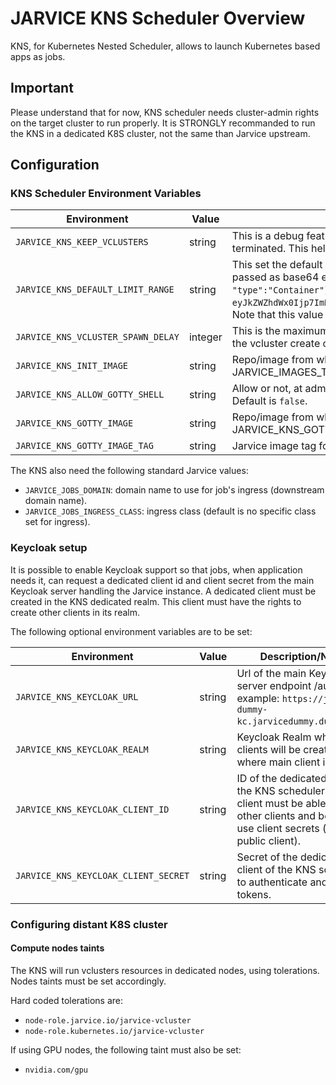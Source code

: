 # JARVICE KNS Scheduler Overview

KNS, for Kubernetes Nested Scheduler, allows to launch Kubernetes based apps as jobs.

## Important

Please understand that for now, KNS scheduler needs cluster-admin rights on the target cluster to run properly.
It is STRONGLY recommanded to run the KNS in a dedicated K8S cluster, not the same than Jarvice upstream.

## Configuration

### KNS Scheduler Environment Variables

Environment|Value|Description/Notes
---|---|---
`JARVICE_KNS_KEEP_VCLUSTERS`|string|This is a debug feature. Default is `false`. If set to `true`, job garbage collector will not be called, and all resources, including vcluster, will remain as it after job is terminated. This helps a lot investigating issues during starting cycle or life of jobs.
`JARVICE_KNS_DEFAULT_LIMIT_RANGE`|string|This set the default limit range of job's namespace (so propagated to vcluster pods) using native limit range settings. The settings must be in JSON format, and passed as base64 encoded string. Default is `{"default":{"cpu": 1, "memory": "1Gi"}, "default_request":{"cpu": "200m", "memory": "256Mi"}, "type":"Container"}` which means value to set for `JARVICE_KNS_DEFAULT_LIMIT_RANGE` is `eyJkZWZhdWx0Ijp7ImNwdSI6IDEsICJtZW1vcnkiOiAiMUdpIn0sICJkZWZhdWx0X3JlcXVlc3QiOnsiY3B1IjogIjIwMG0iLCAibWVtb3J5IjogIjI1Nk1pIn0sICJ0eXBlIjoiQ29udGFpbmVyIn0=`. Note that this value is overwritten by app AppDef.json limit range if set.
`JARVICE_KNS_VCLUSTER_SPAWN_DELAY`|integer|This is the maximum time in seconds a vcluster should take to spawn. This is impacted by cluster scale up. Note that this is the delay of a vcluster start only, between the vcluster create command and the time vcluster reports the vcluster to be running not the time of in-init templates apply. Default is `300`.
`JARVICE_KNS_INIT_IMAGE`|string|Repo/image from which to grab KNS init image. Default is `us-docker.pkg.dev/jarvice/images/init-kns`. Note that if no tag is provided in this url, JARVICE_IMAGES_TAG is used. Tag to use is defined by Jarvice native `JARVICE_IMAGES_TAG` value.
`JARVICE_KNS_ALLOW_GOTTY_SHELL`|string|Allow or not, at admin level, usage of the gotty shell when launching a KNS job. Note that for a gotty shell to start, both admin and app's AppDef.json must allow it. Default is `false`.
`JARVICE_KNS_GOTTY_IMAGE`|string|Repo/image from which to grab KNS gotty image. Default is `us-docker.pkg.dev/jarvice/images/kns-gotty`. Note that if no tag is provided in this url, JARVICE_KNS_GOTTY_IMAGE_TAG is used.
`JARVICE_KNS_GOTTY_IMAGE_TAG`|string|Jarvice image tag for gotty image. Default is `n1.3.0`.

The KNS also need the following standard Jarvice values:
* `JARVICE_JOBS_DOMAIN`: domain name to use for job's ingress (downstream domain name).
* `JARVICE_JOBS_INGRESS_CLASS`: ingress class (default is no specific class set for ingress).

### Keycloak setup

It is possible to enable Keycloak support so that jobs, when application needs it, can request a dedicated client id and client secret from the main Keycloak server handling the Jarvice instance.
A dedicated client must be created in the KNS dedicated realm. This client must have the rights to create other clients in its realm.

The following optional environment variables are to be set:

Environment|Value|Description/Notes
---|---|---
`JARVICE_KNS_KEYCLOAK_URL`|string|Url of the main Keycloak server endpoint /auth. For example: `https://jarvice-dummy-kc.jarvicedummy.dummy/auth`.
`JARVICE_KNS_KEYCLOAK_REALM`|string|Keycloak Realm where KNS clients will be created and where main client is setup.
`JARVICE_KNS_KEYCLOAK_CLIENT_ID`|string|ID of the dedicated client of the KNS scheduler. This client must be able to create other clients and be able to use client secrets (non public client).
`JARVICE_KNS_KEYCLOAK_CLIENT_SECRET`|string|Secret of the dedicated client of the KNS scheduler, to authenticate and get tokens.

### Configuring distant K8S cluster

#### Compute nodes taints

The KNS will run vclusters resources in dedicated nodes, using tolerations. Nodes taints must be set accordingly.

Hard coded tolerations are:

* `node-role.jarvice.io/jarvice-vcluster`
* `node-role.kubernetes.io/jarvice-vcluster`

If using GPU nodes, the following taint must also be set:

* `nvidia.com/gpu`
